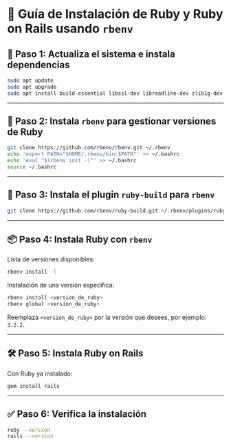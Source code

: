 # 🚀 Guía de Instalación de Ruby y Ruby on Rails usando `rbenv`

## 🧱 Paso 1: Actualiza el sistema e instala dependencias

```bash
sudo apt update
sudo apt upgrade
sudo apt install build-essential libssl-dev libreadline-dev zlib1g-dev
```

---

## 💎 Paso 2: Instala `rbenv` para gestionar versiones de Ruby

```bash
git clone https://github.com/rbenv/rbenv.git ~/.rbenv
echo 'export PATH="$HOME/.rbenv/bin:$PATH"' >> ~/.bashrc
echo 'eval "$(rbenv init -)"' >> ~/.bashrc
source ~/.bashrc
```

---

## 🔌 Paso 3: Instala el plugin `ruby-build` para `rbenv`

```bash
git clone https://github.com/rbenv/ruby-build.git ~/.rbenv/plugins/ruby-build
```

---

## 📦 Paso 4: Instala Ruby con `rbenv`

Lista de versiones disponibles:

```bash
rbenv install -l
```

Instalación de una versión específica:

```bash
rbenv install <version_de_ruby>
rbenv global <version_de_ruby>
```

Reemplaza `<version_de_ruby>` por la versión que desees, por ejemplo: `3.2.2`.

---

## 🛠️ Paso 5: Instala Ruby on Rails

Con Ruby ya instalado:

```bash
gem install rails
```

---

## ✅ Paso 6: Verifica la instalación

```bash
ruby --version
rails --version
```
